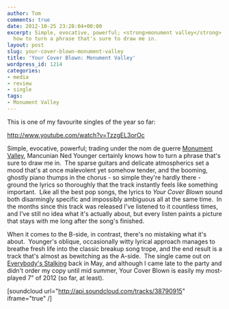 ```yaml
---
author: Tom
comments: true
date: 2012-10-25 23:28:04+00:00
excerpt: Simple, evocative, powerful; <strong>monument valley</strong> certainly know
  how to turn a phrase that's sure to draw me in.
layout: post
slug: your-cover-blown-monument-valley
title: 'Your Cover Blown: Monument Valley'
wordpress_id: 1214
categories:
- media
- review
- single
tags: 
- Monument Valley
---
```


This is one of my favourite singles of the year so far:

http://www.youtube.com/watch?v=TzzgEL3orOc

Simple, evocative, powerful; trading under the nom de guerre [Monument Valley](http://www.everybodysstalking.com/news/yourcoverblown/), Mancunian Ned Younger certainly knows how to turn a phrase that's sure to draw me in.  The sparse guitars and delicate atmospherics set a mood that's at once malevolent yet somehow tender, and the booming, ghostly piano thumps in the chorus - so simple they're hardly there - ground the lyrics so thoroughly that the track instantly feels like something important.  Like all the best pop songs, the lyrics to _Your Cover Blown_ sound both disarmingly specific and impossibly ambiguous all at the same time.  In the months since this track was released I've listened to it countless times, and I've still no idea what it's actually about, but every listen paints a picture that stays with me long after the song's finished.

When it comes to the B-side, in contrast, there's no mistaking what it's about.  Younger's oblique, occasionally witty lyrical approach manages to breathe fresh life into the classic breakup song trope, and the end result is a track that's almost as bewitching as the A-side.  The single came out on [Everybody's Stalking](http://www.everybodysstalking.com/) back in May, and although I came late to the party and didn't order my copy until mid summer, Your Cover Blown is easily my most-played 7" of 2012 (so far, at least).

[soundcloud url="http://api.soundcloud.com/tracks/38790915" iframe="true" /]
